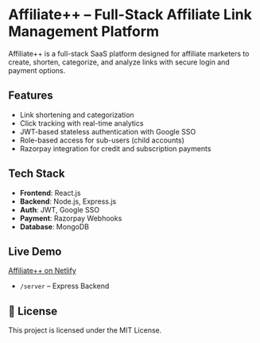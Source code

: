 # Affiliate++ – Full-Stack Affiliate Link Management Platform

Affiliate++ is a full-stack SaaS platform designed for affiliate marketers to create, shorten, categorize, and analyze links with secure login and payment options.

## Features
- Link shortening and categorization
- Click tracking with real-time analytics
- JWT-based stateless authentication with Google SSO
- Role-based access for sub-users (child accounts)
- Razorpay integration for credit and subscription payments

##  Tech Stack
- **Frontend**: React.js
- **Backend**: Node.js, Express.js
- **Auth**: JWT, Google SSO
- **Payment**: Razorpay Webhooks
- **Database**: MongoDB

##  Live Demo
[Affiliate++ on Netlify](https://affiliate-plus.netlify.app)

- `/server` – Express Backend



## 📄 License
This project is licensed under the MIT License.
